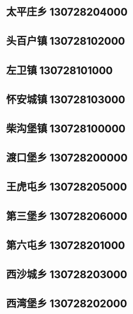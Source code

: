 # 太平庄乡 130728204000
# 头百户镇 130728102000
# 左卫镇 130728101000
# 怀安城镇 130728103000
# 柴沟堡镇 130728100000
# 渡口堡乡 130728200000
# 王虎屯乡 130728205000
# 第三堡乡 130728206000
# 第六屯乡 130728201000
# 西沙城乡 130728203000
# 西湾堡乡 130728202000
